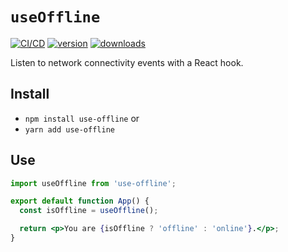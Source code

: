 # `useOffline`

[![CI/CD](https://github.com/CharlesStover/charlesstover.com/actions/workflows/cd.yml/badge.svg?branch=main&event=push)](https://github.com/CharlesStover/charlesstover.com/actions/workflows/cd.yml)
[![version](https://img.shields.io/npm/v/use-offline.svg)](https://www.npmjs.com/package/use-offline)
[![downloads](https://img.shields.io/npm/dt/use-offline.svg)](https://www.npmjs.com/package/use-offline)

Listen to network connectivity events with a React hook.

## Install

- `npm install use-offline` or
- `yarn add use-offline`

## Use

```jsx
import useOffline from 'use-offline';

export default function App() {
  const isOffline = useOffline();

  return <p>You are {isOffline ? 'offline' : 'online'}.</p>;
}
```
